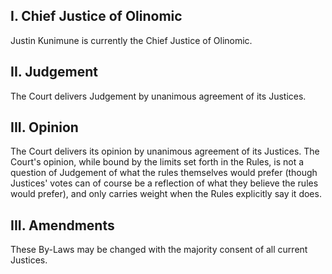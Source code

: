 ## I. Chief Justice of Olinomic
Justin Kunimune is currently the Chief Justice of Olinomic.

## II. Judgement
The Court delivers Judgement by unanimous agreement of its Justices.

## III. Opinion
The Court delivers its opinion by unanimous agreement of its Justices. The Court's opinion, while bound by the limits set forth in the Rules, is not a question of Judgement of what the rules themselves would prefer (though Justices' votes can of course be a reflection of what they believe the rules would prefer), and only carries weight when the Rules explicitly say it does.

## III. Amendments
These By-Laws may be changed with the majority consent of all current Justices.
